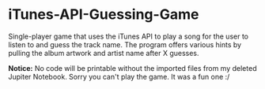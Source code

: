 # iTunes-API-Guessing-Game
Single-player game that uses the iTunes API to play a song for the user to listen to and guess the track name. The program offers various hints by pulling the album artwork and artist name after X guesses.

**Notice:** No code will be printable without the imported files from my deleted Jupiter Notebook. Sorry you can't play the game. It was a fun one :/
